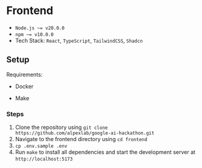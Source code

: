 # Frontend

- `Node.js ~= v20.0.0`
- `npm ~= v10.0.0`
- Tech Stack: `React`, `TypeScript`, `TailwindCSS`, `Shadcn`

## Setup

Requirements:

- Docker

- Make

### Steps

1. Clone the repository using `git clone https://github.com/alpexlab/google-ai-hackathon.git`
2. Navigate to the frontend directory using `cd frontend`
3. `cp .env.sample .env`
4. Run `make` to install all dependencies and start the development server at `http://localhost:5173`
